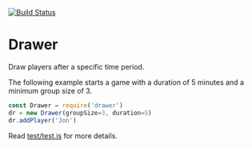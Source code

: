 [![Build Status](https://travis-ci.org/mgaebler/drawer.svg?branch=master)](https://travis-ci.org/mgaebler/drawer)

# Drawer
Draw players after a specific time period.

The following example starts a game with a duration of 5 minutes and a minimum
group size of 3.

```javascript
const Drawer = require('drawer')
dr = new Drawer(groupSize=3, duration=5)
dr.addPlayer('Jon')
```

Read [test/test.js](test/test.js) for more details.
